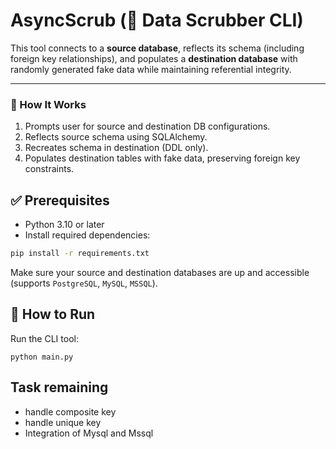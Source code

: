 # AsyncScrub (🧹 Data Scrubber CLI)

This tool connects to a **source database**, reflects its schema (including foreign key relationships), and populates a **destination database** with randomly generated fake data while maintaining referential integrity.

---

### 🔧 How It Works

1. Prompts user for source and destination DB configurations.
2. Reflects source schema using SQLAlchemy.
3. Recreates schema in destination (DDL only).
4. Populates destination tables with fake data, preserving foreign key constraints.

## ✅ Prerequisites

- Python 3.10 or later
- Install required dependencies:

```bash
pip install -r requirements.txt
```

Make sure your source and destination databases are up and accessible (supports `PostgreSQL`, `MySQL`, `MSSQL`).

## 🚀 How to Run
Run the CLI tool:
```
python main.py
```


## Task remaining 

- handle composite key 
- handle unique key
- Integration of Mysql and Mssql
